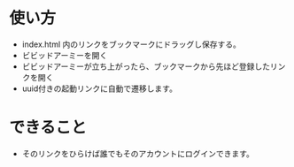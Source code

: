 # 使い方
* index.html 内のリンクをブックマークにドラッグし保存する。
* ビビッドアーミーを開く
* ビビッドアーミーが立ち上がったら、ブックマークから先ほど登録したリンクを開く
* uuid付きの起動リンクに自動で遷移します。

# できること
* そのリンクをひらけば誰でもそのアカウントにログインできます。
